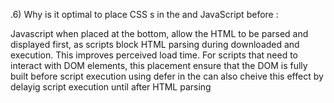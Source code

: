 .6) Why is it optimal to place CSS <link>s in the <head>
and JavaScript <script><script> just before the closing
    </body> <body> tag, and how is this implemented in HTML ?




Positioning CSS <link>s in the <head> and Javascript <scripts>s just before </body> enhnaces page rendering speed and overall performance.

Placing <link>s in <head>:

Css <link> s are placed in the <head> to allow for simultaneous parsing of HTML and CSS. This ensures that stylesheets are loaded are ready when the browser starts rendering the page, facilating a quiker "first maningful paint",
this curcial for progressive rendering , a key performance metric.


Placing css at the bottom can lead to issues like unstyled content flashes (FOUC) or even bloack rending i some browsers







Placking the <script></script> before </body> :

Javascript <script></script> when placed at the bottom, allow 
the HTML to be parsed and displayed first, as scripts block HTML parsing during downloaded and execution. This improves perceived load time. For scripts that need to interact with DOM elements, this placement ensure that the DOM is fully built before script execution using defer in the <head> can also cheive this effect by delayig script execution until after HTML parsing